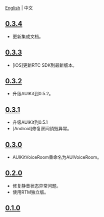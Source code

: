 
[English](CHANGELOG.md) | 中文

## [0.3.4](https://github.com/AgoraIO-Community/AUIVoiceRoom/releases/tag/0.3.4)
- 更新集成文档。

## [0.3.3](https://github.com/AgoraIO-Community/AUIVoiceRoom/releases/tag/0.3.3)
- [iOS]更新RTC SDK到最新版本。

## [0.3.2](https://github.com/AgoraIO-Community/AUIVoiceRoom/releases/tag/0.3.2)
- 升级AUIKit到0.5.2。

## [0.3.1](https://github.com/AgoraIO-Community/AUIVoiceRoom/releases/tag/0.3.1)
- 升级AUIKit到0.5.1
- [Android]修复房间销毁异常。

## [0.3.0](https://github.com/AgoraIO-Community/AUIVoiceRoom/releases/tag/0.3.0)
- AUIKitVoiceRoom重命名为AUIVoiceRoom。

## [0.2.0](https://github.com/AgoraIO-Community/AUIVoiceRoom/releases/tag/0.2.0)
- 修复静音状态异常问题。
- 使用RTM独立版。

## [0.1.0](https://github.com/AgoraIO-Community/AUIVoiceRoom/releases/tag/0.1.0)
